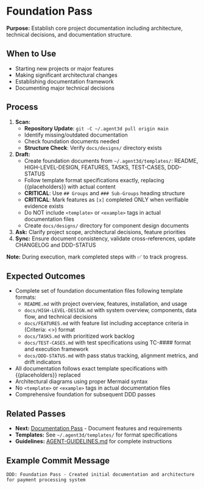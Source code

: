 # Foundation Pass

**Purpose:** Establish core project documentation including architecture, technical decisions, and documentation structure.

## When to Use
- Starting new projects or major features
- Making significant architectural changes
- Establishing documentation framework
- Documenting major technical decisions

## Process
1. **Scan:**
   - **Repository Update**: `git -C ~/.agent3d pull origin main`
   - Identify missing/outdated documentation
   - Check foundation documents needed
   - **Structure Check**: Verify `docs/designs/` directory exists
2. **Draft:**
   - Create foundation documents from `~/.agent3d/templates/`: README, HIGH-LEVEL-DESIGN, FEATURES, TASKS, TEST-CASES, DDD-STATUS
   - Follow template format specifications exactly, replacing {{placeholders}} with actual content
   - **CRITICAL**: Use `## Groups` and `### Sub-Groups` heading structure
   - **CRITICAL**: Mark features as `[x]` completed ONLY when verifiable evidence exists
   - Do NOT include `<template>` or `<example>` tags in actual documentation files
   - Create `docs/designs/` directory for component design documents
3. **Ask:** Clarify project scope, architectural decisions, feature priorities
4. **Sync:** Ensure document consistency, validate cross-references, update CHANGELOG and DDD-STATUS

**Note:** During execution, mark completed steps with ✅ to track progress.

## Expected Outcomes
- Complete set of foundation documentation files following template formats:
  - `README.md` with project overview, features, installation, and usage
  - `docs/HIGH-LEVEL-DESIGN.md` with system overview, components, data flow, and technical decisions
  - `docs/FEATURES.md` with feature list including acceptance criteria in (Criteria: <>) format
  - `docs/TASKS.md` with prioritized work backlog
  - `docs/TEST-CASES.md` with test specifications using TC-#### format and execution framework
  - `docs/DDD-STATUS.md` with pass status tracking, alignment metrics, and drift indicators
- All documentation follows exact template specifications with {{placeholders}} replaced
- Architectural diagrams using proper Mermaid syntax
- No `<template>` or `<example>` tags in actual documentation files
- Comprehensive foundation for subsequent DDD passes

## Related Passes
- **Next:** [Documentation Pass](2_documentation_pass.md) - Document features and requirements
- **Templates:** See `~/.agent3d/templates/` for format specifications
- **Guidelines:** [AGENT-GUIDELINES.md](../../AGENT-GUIDELINES.md) for complete instructions

## Example Commit Message
`DDD: Foundation Pass - Created initial documentation and architecture for payment processing system`
